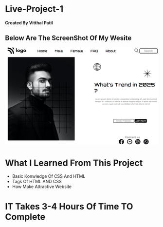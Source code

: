 # Live-Project-1 <br/>
#### Created By Vitthal Patil <br/>
## Below Are The ScreenShot Of My Wesite <br/>
![](https://github.com/VitthalPatil0806/Live-Project-1/blob/master/Live1.png) <br/>
# What I Learned From This Project <br/>
* Basic Konwledge Of CSS And HTML <br/>
* Tags Of HTML AND CSS <br/>
* How Make Attractive Website <br/>
# IT Takes 3-4 Hours Of Time TO Complete <br/>
